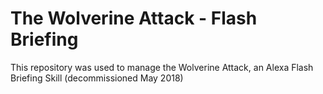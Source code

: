 # The Wolverine Attack - Flash Briefing

This repository was used to manage the Wolverine Attack, an Alexa Flash Briefing Skill (decommissioned May 2018)
